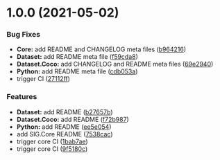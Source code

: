 # 1.0.0 (2021-05-02)


### Bug Fixes

* **Core:** add README and CHANGELOG meta files ([b964216](https://github.com/FreshlyBrewedCode/SIG/commit/b964216fedadf7ddaca4d1b4fc3856c70329be98))
* **Dataset:** add README meta file ([f59cda8](https://github.com/FreshlyBrewedCode/SIG/commit/f59cda867d2d3076d315c0cdb1b89f8fcaf2d632))
* **Dataset.Coco:** add CHANGELOG and README meta files ([69e2940](https://github.com/FreshlyBrewedCode/SIG/commit/69e294075f9112809f9d9954be8ce189f3a23ec2))
* **Python:** add README meta file ([cdb053a](https://github.com/FreshlyBrewedCode/SIG/commit/cdb053ae8c5cb5d0a46f2f47e5e831f31e7bc029))
* trigger CI ([27112ff](https://github.com/FreshlyBrewedCode/SIG/commit/27112ff20c6635a533b3381c7117e7431586b8d9))


### Features

* **Dataset:** add README ([b27657b](https://github.com/FreshlyBrewedCode/SIG/commit/b27657be966ae7b797bb2f2c707d3d794697c80a))
* **Dataset.Coco:** add README ([f72b987](https://github.com/FreshlyBrewedCode/SIG/commit/f72b987b7a59f2fc56c6128b7399884de2d922dc))
* **Python:** add README ([ee5e054](https://github.com/FreshlyBrewedCode/SIG/commit/ee5e0543dc057a74546050c24c20f07bf347b149))
* add SIG.Core README ([7538cac](https://github.com/FreshlyBrewedCode/SIG/commit/7538cac51cc90b56481d6a4df249fd9d5047fc80))
* trigger core CI ([1bab7ae](https://github.com/FreshlyBrewedCode/SIG/commit/1bab7ae9c19a3f59ff36238b83980c6fdb900906))
* trigger core CI ([9f5180c](https://github.com/FreshlyBrewedCode/SIG/commit/9f5180cd82a64f77e4baafa33a65e718eabc2f86))
